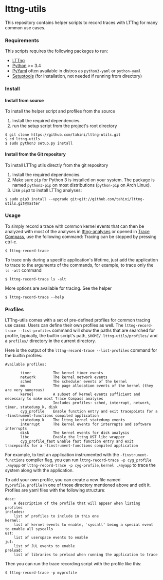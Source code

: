 # lttng-utils

This repository contains helper scripts to record traces with LTTng for many common use cases.

### Requirements

This scripts requires the following packages to run:

  * [LTTng](http://lttng.org)
  * [Python](https://www.python.org) >= 3.4
  * [PyYaml](http://pyyaml.org) often available in distros as ``python3-yaml`` or ``python-yaml``
  * [Setuptools](https://pypi.python.org/pypi/setuptools) (for installation, not needed if running from directory)

### Install

#### Install from source

To install the helper script and profiles from the source

1. Install the required dependencies.
2. run the setup script from the project's root directory

```
$ git clone https://github.com/tahini/lttng-utils.git
$ cd lttng-utils
$ sudo python3 setup.py install
```

#### Install from the Git repository

To install LTTng utils directly from the git repository

1. Install the required dependencies.
2. Make sure ``pip`` for Python 3 is installed on your system. The package is named ``python3-pip`` on most distributions
   (``python-pip`` on Arch Linux).
3. Use ``pip3`` to install LTTng analyses:

```
$ sudo pip3 install --upgrade git+git://github.com/tahini/lttng-utils.git@master
```

### Usage

To simply record a trace with common kernel events that can then be analyzed with most of the analyses in [lttng-analyses](https://github.com/lttng/lttng-analyses) or opened in [Trace Compass](http://tracecompass.org), use the following command: Tracing can be stopped by pressing ctrl-c.

```
$ lttng-record-trace
```

To trace only during a specific application's lifetime, just add the application to trace to the arguments of the commands, for example, to trace only the ``ls -alt`` command

```
$ lttng-record-trace ls -alt
```

More options are available for tracing. See the helper

```
$ lttng-record-trace --help
```

### Profiles

LTTng-utils comes with a set of pre-defined profiles for common tracing use cases. Users can define their own profiles as well. The ``lttng-record-trace --list-profiles`` command will show the paths that are searched for profile, typically, the builtin script's path, ``$HOME/.lttng-utils/profiles/`` and a ``profiles/`` directory in the current directory.

Here is the output of the ``lttng-record-trace --list-profiles`` command for the builtin profiles:

```
Available profiles:

       timer          The kernel timer events  
       network        The kernel network events
       sched          The scheduler events of the kernel
       mm             The page allocation events of the kernel (they are very numerous)
       kernel         A subset of kernel events sufficient and necessary to make most Trace Compass analyses
                      Includes profiles: sched, interrupt, network, timer, statedump_k, disk
       cyg_profile    Enable function entry and exit tracepoints for a -finstrument-functions compiled application
       statedump_k    The lttng kernel statedump events
       interrupt      The kernel events for interrupts and software interrupts
       disk           The kernel events for disk analysis
       libc           Enable the lttng UST libc wrapper
       cyg_profile_fast Enable fast function entry and exit tracepoints for a -finstrument-functions compiled application
```

For example, to test an application instrumented with the ``-finstrument-functions`` compiler flag, you can run ``lttng-record-trace -p cyg_profile ./myapp`` or ``lttng-record-trace -p cyg-profile,kernel ./myapp`` to trace the system along with the application.

To add your own profile, you can create a new file named ``myprofile.profile`` in one of those directory mentioned above and edit it. Profiles are yaml files with the following structure:

```
desc:
    A description of the profile that will appear when listing profiles
includes:
    list of profiles to include in this one
kernel:
    list of kernel events to enable, 'syscall' being a special event to enable all syscalls
ust:
    list of userspace events to enable
jul:
    list of JUL events to enable
preload:
    list of libraries to preload when running the application to trace
```

Then you can run the trace recording script with the profile like this:

```
$ lttng-record-trace -p myprofile
```
